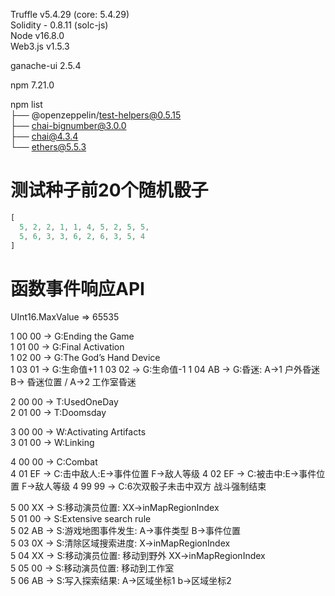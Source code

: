
Truffle v5.4.29 (core: 5.4.29)  
Solidity - 0.8.11 (solc-js)  
Node v16.8.0  
Web3.js v1.5.3  
  
ganache-ui 2.5.4  
  
npm 7.21.0  
  
npm list  
├── @openzeppelin/test-helpers@0.5.15  
├── chai-bignumber@3.0.0  
├── chai@4.3.4  
└── ethers@5.5.3  

# 测试种子前20个随机骰子

```js
[
  5, 2, 2, 1, 1, 4, 5, 2, 5, 5,
  5, 6, 3, 3, 6, 2, 6, 3, 5, 4
]
```

# 函数事件响应API

UInt16.MaxValue => 65535

1 00 00 -> G:Ending the Game  
1 01 00 -> G:Final Activation  
1 02 00 -> G:The God’s Hand Device  
1 03 01 -> G:生命值+1
1 03 02 -> G:生命值-1
1 04 AB -> G:昏迷: A->1 户外昏迷 B-> 昏迷位置 / A->2 工作室昏迷

2 00 00 -> T:UsedOneDay  
2 01 00 -> T:Doomsday  

3 00 00 -> W:Activating Artifacts  
3 01 00 -> W:Linking  

4 00 00 -> C:Combat  
4 01 EF -> C:击中敌人:E->事件位置 F->敌人等级
4 02 EF -> C:被击中:E->事件位置 F->敌人等级
4 99 99 -> C:6次双骰子未击中双方 战斗强制结束

5 00 XX -> S:移动演员位置: XX->inMapRegionIndex  
5 01 00 -> S:Extensive search rule  
5 02 AB -> S:游戏地图事件发生: A->事件类型 B->事件位置  
5 03 0X -> S:清除区域搜索进度: X->inMapRegionIndex  
5 04 XX -> S:移动演员位置: 移动到野外 XX->inMapRegionIndex  
5 05 00 -> S:移动演员位置: 移动到工作室  
5 06 AB -> S:写入探索结果: A->区域坐标1 b->区域坐标2
